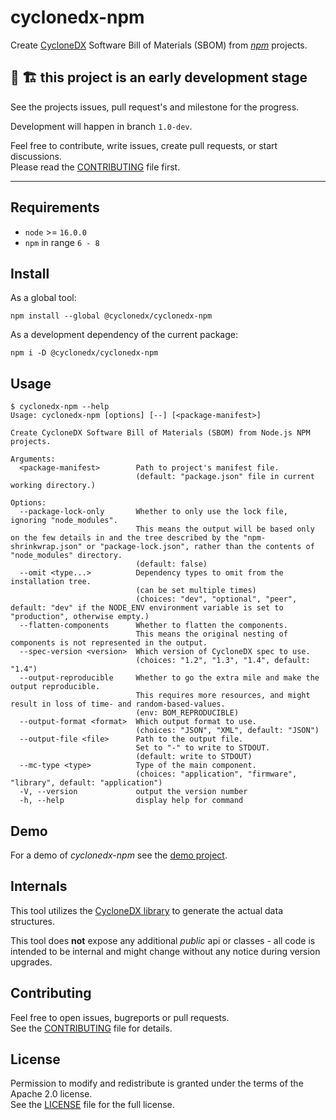 # cyclonedx-npm

Create [CycloneDX] Software Bill of Materials (SBOM) from  _[npm]_ projects.

## 🚧 🏗️ this project is an early development stage

See the projects issues, pull request's and milestone for the progress.

Development will happen in branch `1.0-dev`.

Feel free to contribute, write issues, create pull requests, or start discussions.  
Please read the [CONTRIBUTING](CONTRIBUTING.md) file first.

[CycloneDX]: https://cyclonedx.org/
[npm]: http://www.npmjs.com//


---- 

## Requirements

* `node` >= `16.0.0`
* `npm` in range `6 - 8`

## Install

As a global tool:

```shell
npm install --global @cyclonedx/cyclonedx-npm
```

As a development dependency of the current package:

```shell
npm i -D @cyclonedx/cyclonedx-npm
```

## Usage

```text
$ cyclonedx-npm --help
Usage: cyclonedx-npm [options] [--] [<package-manifest>]

Create CycloneDX Software Bill of Materials (SBOM) from Node.js NPM projects.

Arguments:
  <package-manifest>        Path to project's manifest file. 
                            (default: "package.json" file in current working directory.)

Options:
  --package-lock-only       Whether to only use the lock file, ignoring "node_modules".
                            This means the output will be based only on the few details in and the tree described by the "npm-shrinkwrap.json" or "package-lock.json", rather than the contents of "node_modules" directory.
                            (default: false)
  --omit <type...>          Dependency types to omit from the installation tree.
                            (can be set multiple times)
                            (choices: "dev", "optional", "peer", default: "dev" if the NODE_ENV environment variable is set to "production", otherwise empty.)
  --flatten-components      Whether to flatten the components.
                            This means the original nesting of components is not represented in the output.
  --spec-version <version>  Which version of CycloneDX spec to use.
                            (choices: "1.2", "1.3", "1.4", default: "1.4")
  --output-reproducible     Whether to go the extra mile and make the output reproducible.
                            This requires more resources, and might result in loss of time- and random-based-values.
                            (env: BOM_REPRODUCIBLE)
  --output-format <format>  Which output format to use.
                            (choices: "JSON", "XML", default: "JSON")
  --output-file <file>      Path to the output file.
                            Set to "-" to write to STDOUT.
                            (default: write to STDOUT)
  --mc-type <type>          Type of the main component.
                            (choices: "application", "firmware", "library", default: "application")
  -V, --version             output the version number
  -h, --help                display help for command
```

## Demo

For a demo of _cyclonedx-npm_ see the [demo project][demo_readme].

## Internals

This tool utilizes the [CycloneDX library][cyclonedx-library] to generate the actual data structures.

This tool does **not** expose any additional _public_ api or classes - all code is intended to be internal and might change without any notice during version upgrades.

## Contributing

Feel free to open issues, bugreports or pull requests.  
See the [CONTRIBUTING][contributing_file] file for details.

## License

Permission to modify and redistribute is granted under the terms of the Apache 2.0 license.  
See the [LICENSE][license_file] file for the full license.

[license_file]: https://github.com/CycloneDX/cyclonedx-node-npm/blob/1.0-dev/LICENSE
[contributing_file]: https://github.com/CycloneDX/cyclonedx-node-npm/blob/1.0-dev/CONTRIBUTING.md
[demo_readme]: https://github.com/CycloneDX/cyclonedx-node-npm/blob/1.0-dev/demo/README.md

[cyclonedx-library]: https://www.npmjs.com/package/%40cyclonedx/cyclonedx-library
